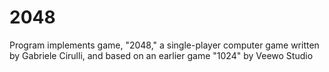 # 2048
Program implements game, "2048," a single-player computer game written by Gabriele Cirulli, and based on an earlier game "1024" by Veewo Studio
